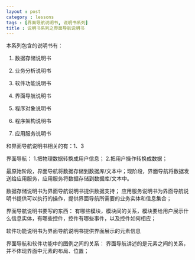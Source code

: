 ```yaml
---
layout : post
category : lessons
tags : [界面导航说明书, 说明书系列]
title : 说明书系列之界面导航说明书
---
```




本系列包含的说明书有：

1. 数据存储说明书

2. 业务分析说明书

3. 软件功能说明书

4. 界面导航说明书

5. 程序对象说明书

6. 程序架构说明书

7. 应用服务说明书

和界面导航说明书相关的有：1、3

界面导航：
1.把物理数据转换成用户信息；
2.把用户操作转换成数据；

最原始阶段，界面导航将数据存储到数据库/文本中；现阶段，界面导航将数据发送给应用服务，应用服务将数据存储到数据库/文本中。

数据存储说明书为界面导航说明书提供数据支持；
应用服务说明书为界面导航说明书提供可以执行的操作，提供界面导航所需要的业务实体和信息集合；

界面导航说明书要写的东西：
有哪些模块，模块间的关系，模块要给用户展示什么信息实体，有哪些控件，控件有哪些事件，以及控件如何相应；

软件功能说明书为界面导航说明书提供界面展示的元素信息

界面导航和软件功能中的图例之间的关系：
界面导航讲述的是元素之间的关系，并不体现界面中元素的布局、位置；